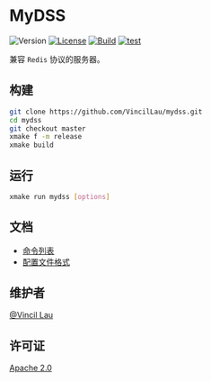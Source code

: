 # MyDSS

![Version](https://img.shields.io/github/v/release/vincillau/mydss)
[![License](https://img.shields.io/github/license/vincillau/mydss)](LICENSE)
[![Build](https://github.com/VincilLau/mydss/actions/workflows/build.yml/badge.svg?branch=dev)](https://github.com/VincilLau/mydss/actions/workflows/build.yml)
[![test](https://github.com/VincilLau/mydss/actions/workflows/test.yml/badge.svg?branch=dev)](https://github.com/VincilLau/mydss/actions/workflows/test.yml)

兼容 `Redis` 协议的服务器。

## 构建

```bash
git clone https://github.com/VincilLau/mydss.git
cd mydss
git checkout master
xmake f -m release
xmake build
```

## 运行

```bash
xmake run mydss [options]
```

## 文档

- [命令列表](docs/commands.md)
- [配置文件格式](docs/config.md)

## 维护者

[@Vincil Lau](https://github.com/VincilLau)

## 许可证

[Apache 2.0](LICENSE)

